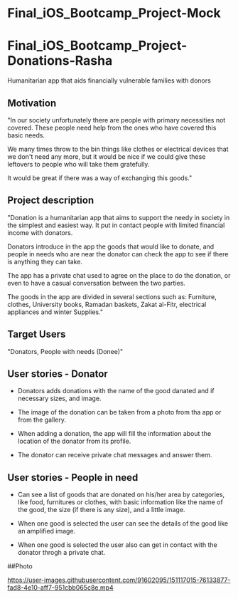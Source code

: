 # Final_iOS_Bootcamp_Project-Mock

# Final_iOS_Bootcamp_Project-Donations-Rasha
Humanitarian app that aids financially vulnerable families with donors

## Motivation
"In our society unfortunately there are people with primary necessities not covered. These people need help from the ones who have covered this basic needs.

We many times throw to the bin things like clothes or electrical devices that we don't need any more, but it would be nice if we could give these leftovers to people who will take them gratefully.

It would be great if there was a way of exchanging this goods."


## Project description
"Donation is a humanitarian app that aims to support the needy in society in the simplest and easiest way. It put in contact people with limited financial income with donators.

Donators introduce in the app the goods that would like to donate, and people in needs who are near the donator can check the app to see if there is anything they can take.

The app has a private chat used to agree on the place to do the donation, or even to have a casual conversation between the two parties. 

The goods in the app are divided in several sections such as: Furniture, clothes, University books, Ramadan baskets, Zakat al-Fitr, electrical appliances and winter Supplies."


## Target Users
"Donators, People with needs (Donee)"


## User stories - Donator
   - Donators adds donations with the name of the good danated and if necessary sizes,  and image. 

   - The image of the donation can be taken from a photo from tha app or from the gallery.

   - When adding a donation, the app will fill the information about the location of the donator from its profile.

   - The donator can receive private chat messages and answer them.

## User stories - People in need
   - Can see a list of goods that are donated on his/her area by categories, like food, furnitures or clothes,
with basic information like the name of the good, the size (if there is any size), and a little image.

   - When one good is selected the user can see the details of the good like an amplified image. 

   - When one good is selected the user also can get in contact with the donator throgh a private chat.


##Photo

https://user-images.githubusercontent.com/91602095/151117015-76133877-fad8-4e10-aff7-951cbb065c8e.mp4


